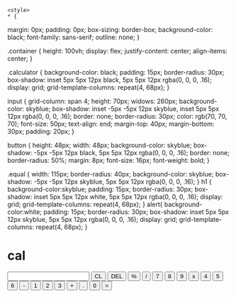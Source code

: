 <!DOCTYPE html>
<html>
<head>  
  <meta charset="UTF-8">
  <meta name="viewport" content="width=device-width, initial-scale=1">
  <title>calculator app</title>
  <link rel="stylesheet" href="style.css">
</head>
<body>
     
    <style>
    * {
  margin: 0px;
  padding: 0px;
  box-sizing: border-box;
  background-color: black;
  font-family: sans-serif;
  outline: none;
}

.container {
  height: 100vh;
  display: flex;
  justify-content: center;
  align-items: center;
}

.calculator {
  background-color: black;
  padding: 15px;
  border-radius: 30px;
  box-shadow: inset 5px 5px 12px black, 5px 5px 12px rgba(0, 0, 0, .16);
  display: grid;
  grid-template-columns: repeat(4, 68px);
}

input {
  grid-column: span 4;
  height: 70px;
  widows: 260px;
  background-color: skyblue;
  box-shadow: inset -5px -5px 12px skyblue, inset 5px 5px 12px rgba(0, 0, 0, .16);
  border: none;
  border-radius: 30px;
  color: rgb(70, 70, 70);
  font-size: 50px;
  text-align: end;
  margin-top: 40px;
  margin-bottom: 30px;
  padding: 20px;
}


button {
  height: 48px;
  width: 48px;
  background-color: skyblue;
  box-shadow: -5px -5px 12px black, 5px 5px 12px rgba(0, 0, 0, .16);
  border: none;
  border-radius: 50%;
  margin: 8px;
  font-size: 16px;
  font-weight: bold;
}


.equal {
  width: 115px;
  border-radius: 40px;
  background-color: skyblue;
  box-shadow: -5px -5px 12px skyblue, 5px 5px 12px rgba(0, 0, 0, .16);
}
h1 {
   background-color:skyblue;
  padding: 15px;
  border-radius: 30px;
  box-shadow: inset 5px 5px 12px white, 5px 5px 12px rgba(0, 0, 0, .16);
  display: grid;
  grid-template-columns: repeat(4, 68px);
}
alert{
    background-color:white;
  padding: 15px;
  border-radius: 30px;
  box-shadow: inset 5px 5px 12px skyblue, 5px 5px 12px rgba(0, 0, 0, .16);
  display: grid;
  grid-template-columns: repeat(4, 68px);
}
</style>
</head>
<h1> cal</h1>

  <div class="container">
    <div class="calculator">
      <input type="text" placeholder="" id="output-screen">
      <button onclick="clr()">CL</button>
      <button onclick="del()">DEL</button>
      <button onclick="display('%')">%</button>
      <button onclick="display('/')">/</button>
      <button onclick="display('7')">7</button>
      <button onclick="display('8')">8</button>
      <button onclick="display('9')">9</button>
      <button onclick="display('*')">x</button>
      <button onclick="display('4')">4</button> 
      <button onclick="display('5')">5</button>
      <button onclick="display('6')">6</button>
      <button onclick="display('-')">-</button>
      <button onclick="display('1')">1</button>
      <button onclick="display('2')">2</button>
      <button onclick="display('3')">3</button>
      <button onclick="display('+')">+</button>
      <button onclick="display('.')">.</button>
      <button onclick="display('0')">0</button>
      <button onclick="calculate()" class="equal">=</button>
    </div>
  </div>
 <script>
     let outputscreen = document.getElementById('output-screen');


function display(num) {
  outputscreen.value += num
}


function calculate() {
  try {
    outputscreen.value = eval(outputscreen.value)
  }
  catch (err) {
    alert("yusstyleCal do not receive invalid format")
  }
}

function clr() {
  outputscreen.value = ''
}

function del() {
  outputscreen.value = outputscreen.value.slice(0, -1)
}
 </script>
</body>


</html>